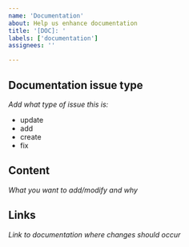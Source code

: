 ```yaml
---
name: 'Documentation'
about: Help us enhance documentation
title: '[DOC]: '
labels: ['documentation']
assignees: ''

---
```


## Documentation issue type
_Add what type of issue this is:_
- update
- add
- create
- fix

## Content
_What you want to add/modify and why_

## Links
_Link to documentation where changes should occur_
